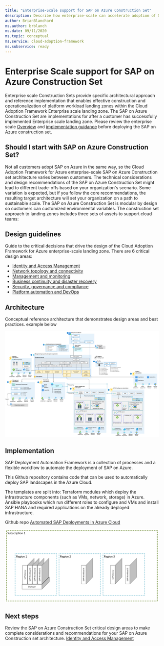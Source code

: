 ```yaml
---
title: "Enterprise-Scale support for SAP on Azure Construction Set"
description: Describe how enterprise-scale can accelerate adoption of SAP
author: BrianBlanchard
ms.author: brblanch
ms.date: 09/11/2020
ms.topic: conceptual
ms.service: cloud-adoption-framework
ms.subservice: ready
---
```


# Enterprise Scale support for SAP on Azure Construction Set
  
Enterprise scale Construction Sets provide specific architectural approach and reference implementation that enables effective construction and operationalization of platform workload landing zones within the Cloud Adoption Framework Enterprise scale landing zone. The SAP on Azure Construction Set are implementations for after a customer has successfully implemented Enterprise scale landing zone. Please review the enterprise scale [Overview](https://docs.microsoft.com/azure/cloud-adoption-framework/ready/enterprise-scale/) and [implementation guidance](https://docs.microsoft.com/azure/cloud-adoption-framework/ready/enterprise-scale/implementation) before deploying the SAP on Azure construction set.

## Should I start with SAP on Azure Construction Set?
Not all customers adopt SAP on Azure in the same way, so the Cloud Adoption Framework for Azure enterprise-scale SAP on Azure Construction set architecture varies between customers. The technical considerations and design recommendations of the SAP on Azure Construction Set might lead to different trade-offs based on your organization's scenario. Some variation is expected, but if you follow the core recommendations, the resulting target architecture will set your organization on a path to sustainable scale. The SAP on Azure Construction Set is modular by design so customers can customized environmental variables. The construction set approach to landing zones includes three sets of assets to support cloud teams:

## Design guidelines

Guide to the critical decisions that drive the design of the Cloud Adoption Framework for Azure enterprise-scale landing zone. There are 6 critical design areas:

- [Identity and Access Management](./eslz-identity-and-access-management.md)
- [Network topology and connectivity](./eslz-network-topology-and-connectivity.md)
- [Management and monitoring](./eslz-management-and-monitoring.md)
- [Business continuity and disaster recovery](./eslz-business-continuity-and-disaster-recovery.md)
- [Security, governance and compliance](./eslz-security-governance-and-compliance.md)
- [Platform automation and DevOps](./eslz-platform-automation-and-devops.md)

## Architecture

Conceptual reference architecture that demonstrates design areas and best practices. example below

![SAP Construction Set](media\Overview_Architecture.png)

## Implementation

SAP Deployment Automation Framework is a collection of processes and a flexible workflow to automate the deployment of SAP on Azure. 

This Github repository contains code that can be used to automatically deploy SAP landscapes in the Azure Cloud.

The templates are split into:
Terraform modules which deploy the infrastructure components (such as VMs, network, storage) in Azure.
Ansible playbooks which run different roles to configure and VMs and install SAP HANA and required applications on the already deployed infrastructure.

Github repo
[Automated SAP Deployments in Azure Cloud](https://github.com/Azure/sap-hana/tree/beta/v2.3) 

![SAP Reference Implementation](media\Overview_Automation.png)

## Next steps
Review the SAP on Azure Construction Set critical design areas to make complete considerations and recommendations for your SAP on Azure Construction set architecture. [Identity and Access Management](./eslz-identity-and-access-management.md)
